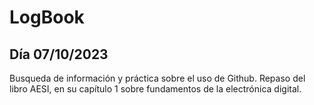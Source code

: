 # LogBook 
## Día 07/10/2023

Busqueda de información y práctica sobre el uso de Github. Repaso del libro AESI, en su capítulo 1 sobre fundamentos de la electrónica digital.
